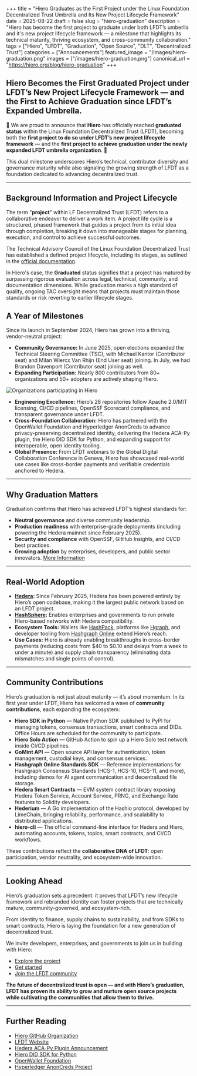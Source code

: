 +++
title          = "Hiero Graduates as the First Project under the Linux Foundation Decentralized Trust Umbrella and Its New Project Lifecycle Framework"
date           = 2025-08-22
draft          = false
slug           = "hiero-graduation"
description    = "Hiero has become the first project to graduate under both LFDT’s umberlla and it's new project lifecycle framework — a milestone that highlights its technical maturity, thriving ecosystem, and cross-community collaboration."
tags           = ["Hiero", "LFDT", "Graduation", "Open Source", "DLT", "Decentralized Trust"]
categories     = ["Announcements"]
featured_image = "/images/hiero-graduation.png"
images         = ["/images/hiero-graduation.png"]
canonical_url  = "https://hiero.org/blog/hiero-graduation"
+++

## Hiero Becomes the First Graduated Project under LFDT’s New Project Lifecycle Framework — and the First to Achieve Graduation since LFDT’s Expanded Umbrella.


📣 We are proud to announce that **Hiero** has officially reached **graduated status** within the Linux Foundation Decentralized Trust (LFDT), becoming both the **first project to do so under LFDT’s new project lifecycle framework** — and the **first project to achieve graduation under the newly expanded LFDT umbrella organization**. 📣

This dual milestone underscores Hiero’s technical, contributor diversity and governance maturity while also signaling the growing strength of LFDT as a foundation dedicated to advancing decentralized trust.

---

## Background Information and Project Lifecycle

The term "**project**" within LF Decentralized Trust (LFDT) refers to a collaborative endeavor to deliver a work item. 
A project life cycle is a structured, phased framework that guides a project from its initial idea through completion, breaking it down into manageable stages for planning, execution, and control to achieve successful outcomes. 

The Technical Advisory Council of the Linux Foundation Decentralized Trust has established a defined project lifecycle, including its stages, as outlined in the [official documentation](https://lf-decentralized-trust.github.io/governance/governing-documents/project-lifecycle/).

In Hiero's case, the **Graduated** status signifies that a project has matured by surpassing rigorous evaluation across legal, technical, community, and documentation dimensions.
While graduation marks a high standard of quality, ongoing TAC oversight means that projects must maintain those standards or risk reverting to earlier lifecycle stages.

## A Year of Milestones

Since its launch in September 2024, Hiero has grown into a thriving, vendor-neutral project:

- **Community Governance:** In June 2025, open elections expanded the Technical Steering Committee (TSC), with Michael Kantor (Contributor seat) and Milan Wiercx Van Rhijn (End User seat) joining. In July, we had Brandon Davenport (Contributor seat) joining as well.
- **Expanding Participation:** Nearly 800 contributors from 80+ organizations and 50+ adopters are actively shaping Hiero.

![Organizations participating in Hiero](/images/Hiero-orgs.png)

- **Engineering Excellence:** Hiero’s 28 repositories follow Apache 2.0/MIT licensing, CI/CD pipelines, OpenSSF Scorecard compliance, and transparent governance under LFDT.
- **Cross-Foundation Collaboration:** Hiero has partnered with the OpenWallet Foundation and Hyperledger AnonCreds to advance privacy-preserving decentralized identity, delivering the Hedera ACA-Py plugin, the Hiero DID SDK for Python, and expanding support for interoperable, open identity tooling.
- **Global Presence:** From LFDT webinars to the Global Digital Collaboration Conference in Geneva, Hiero has showcased real-world use cases like cross-border payments and verifiable credentials anchored to Hedera.

---

## Why Graduation Matters

Graduation confirms that Hiero has achieved LFDT’s highest standards for:

- **Neutral governance** and diverse community leadership.
- **Production readiness** with enterprise-grade deployments (including powering the Hedera mainnet since February 2025).
- **Security and compliance** with OpenSSF, GitHub Insights, and CI/CD best practices.
- **Growing adoption** by enterprises, developers, and public sector innovators. [More Information](https://github.com/hiero-ledger/hiero/blob/main/ADOPTERS.md)

---

## Real-World Adoption

- **[Hedera](https://hedera.com/):** Since February 2025, Hedera has been powered entirely by Hiero’s open codebase, making it the largest public network based on an LFDT project.
- **[HashSphere](https://www.hashgraph.com/hashsphere/):** Enables enterprises and governments to run private Hiero-based networks with Hedera compatibility.
- **Ecosystem Tools:** Wallets like [HashPack](https://www.hashpack.app/), platforms like [Hgraph](https://hgraph.com/), and developer tooling from [Hashgraph Online](https://hashgraphonline.com/) extend Hiero’s reach.
- **Use Cases:** Hiero is already enabling breakthroughs in cross-border payments (reducing costs from $40 to $0.10 and delays from a week to under a minute) and supply chain transparency (eliminating data mismatches and single points of control).

---

## Community Contributions

Hiero’s graduation is not just about maturity — it’s about momentum. In its first year under LFDT, Hiero has welcomed a wave of **community contributions**, each expanding the ecosystem:

- **Hiero SDK in Python** — Native Python SDK published to PyPI for managing tokens, consensus transactions, smart contracts and DIDs. Office Hours are scheduled for the community to participate.
- **Hiero Solo Action** — GitHub Action to spin up a Hiero Solo test network inside CI/CD pipelines.
- **GoMint API** — Open source API layer for authentication, token management, custodial keys, and consensus services.
- **Hashgraph Online Standards SDK** — Reference implementations for Hashgraph Consensus Standards (HCS-1, HCS-10, HCS-11, and more), including demos for AI agent communication and decentralized file storage.
- **Hedera Smart Contracts** — EVM system contract library exposing Hedera Token Service, Account Service, PRNG, and Exchange Rate features to Solidity developers.
- **Hederium** — A Go implementation of the Hashio protocol, developed by LimeChain, bringing reliability, performance, and scalability to distributed applications.
- **hiero-cli** — The official command-line interface for Hedera and Hiero, automating accounts, tokens, topics, smart contracts, and CI/CD workflows.

These contributions reflect the **collaborative DNA of LFDT**: open participation, vendor neutrality, and ecosystem-wide innovation.

---

## Looking Ahead

Hiero’s graduation sets a precedent: it proves that LFDT’s new lifecycle framework and rebranded identity can foster projects that are technically mature, community-governed, and ecosystem-rich.

From identity to finance, supply chains to sustainability, and from SDKs to smart contracts, Hiero is laying the foundation for a new generation of decentralized trust.

We invite developers, enterprises, and governments to join us in building with Hiero:

- [Explore the project](https://hiero.org)
- [Get started](https://docs.hiero.org)
- [Join the LFDT community](https://www.lfdecentralizedtrust.org)

**The future of decentralized trust is open — and with Hiero’s graduation, LFDT has proven its ability to grow and nurture open source projects while cultivating the communities that allow them to thrive.**

---

## Further Reading

- [Hiero GitHub Organization](https://github.com/hiero-ledger)
- [LFDT Website](https://www.lfdecentralizedtrust.org)
- [Hedera ACA-Py Plugin Announcement](https://github.com/hyperledger/aries-cloudagent-python)
- [Hiero DID SDK for Python](https://github.com/hiero-ledger/hiero-did-sdk-python)
- [OpenWallet Foundation](https://openwallet.foundation)
- [Hyperledger AnonCreds Project](https://www.hyperledger.org/projects/anoncreds)
